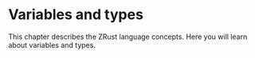 # Variables and types

This chapter describes the ZRust language concepts. Here you will learn about
variables and types.
